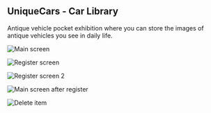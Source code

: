 ## UniqueCars - Car Library
Antique vehicle pocket exhibition where you can store the images of antique vehicles you see in daily life.

![Main screen]([https://prnt.sc/nt8g-2st6Bda](https://github.com/berkedursunoglu/UniqueCars/blob/master/ss1.png?raw=true))

![Register screen](https://prnt.sc/mpzXp-SJtggB)

![Register screen 2](https://prnt.sc/eqbrLTzQXyZr)

![Main screen after register](https://prnt.sc/I-pt9xilCF82)

![Delete item](https://prnt.sc/aAPrS_1qo1HD)
